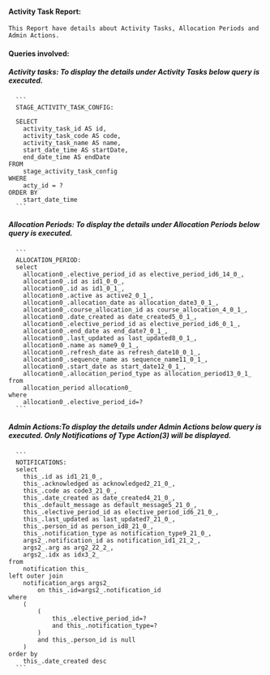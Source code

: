 #### Activity Task Report:  
    This Report have details about Activity Tasks, Allocation Periods and Admin Actions.
#### Queries involved:
##### Activity tasks:      To display the details under Activity Tasks below query is executed.
      ```
      STAGE_ACTIVITY_TASK_CONFIG:
      
      SELECT
        activity_task_id AS id,
        activity_task_code AS code,
        activity_task_name AS name,
        start_date_time AS startDate,
        end_date_time AS endDate
    FROM
        stage_activity_task_config
    WHERE
        acty_id = ?
    ORDER BY
        start_date_time
      ```
  ##### Allocation Periods: To display the details under Allocation Periods below query is executed.
  
      ```
      ALLOCATION_PERIOD:
      select
        allocation0_.elective_period_id as elective_period_id6_14_0_,
        allocation0_.id as id1_0_0_,
        allocation0_.id as id1_0_1_,
        allocation0_.active as active2_0_1_,
        allocation0_.allocation_date as allocation_date3_0_1_,
        allocation0_.course_allocation_id as course_allocation_4_0_1_,
        allocation0_.date_created as date_created5_0_1_,
        allocation0_.elective_period_id as elective_period_id6_0_1_,
        allocation0_.end_date as end_date7_0_1_,
        allocation0_.last_updated as last_updated8_0_1_,
        allocation0_.name as name9_0_1_,
        allocation0_.refresh_date as refresh_date10_0_1_,
        allocation0_.sequence_name as sequence_name11_0_1_,
        allocation0_.start_date as start_date12_0_1_,
        allocation0_.allocation_period_type as allocation_period13_0_1_
    from
        allocation_period allocation0_
    where
        allocation0_.elective_period_id=?
      ```
  ##### Admin Actions:To display the details under Admin Actions below query is executed. Only Notifications of Type Action(3) will be displayed.
  
      ```
      NOTIFICATIONS:
      select
        this_.id as id1_21_0_,
        this_.acknowledged as acknowledged2_21_0_,
        this_.code as code3_21_0_,
        this_.date_created as date_created4_21_0_,
        this_.default_message as default_message5_21_0_,
        this_.elective_period_id as elective_period_id6_21_0_,
        this_.last_updated as last_updated7_21_0_,
        this_.person_id as person_id8_21_0_,
        this_.notification_type as notification_type9_21_0_,
        args2_.notification_id as notification_id1_21_2_,
        args2_.arg as arg2_22_2_,
        args2_.idx as idx3_2_
    from
        notification this_
    left outer join
        notification_args args2_
            on this_.id=args2_.notification_id
    where
        (
            (
                this_.elective_period_id=?
                and this_.notification_type=?
            )
            and this_.person_id is null
        )
    order by
        this_.date_created desc
      ```
